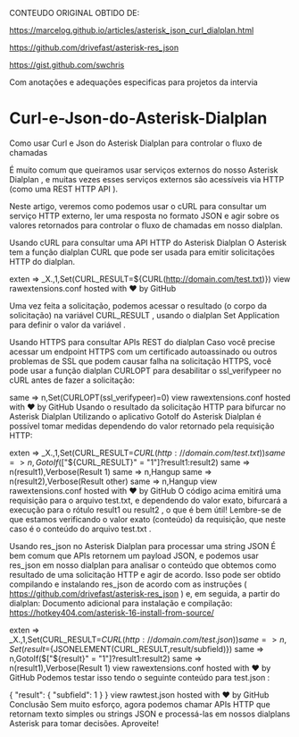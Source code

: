 CONTEUDO ORIGINAL OBTIDO DE:

https://marcelog.github.io/articles/asterisk_json_curl_dialplan.html

https://github.com/drivefast/asterisk-res_json

https://gist.github.com/swchris

Com anotações e adequações especificas para projetos da intervia 

# Curl-e-Json-do-Asterisk-Dialplan
Como usar Curl e Json do Asterisk Dialplan para controlar o fluxo de chamadas

É muito comum que queiramos usar serviços externos do nosso Asterisk Dialplan , e muitas vezes esses serviços externos são acessíveis via HTTP (como uma REST HTTP API ).

Neste artigo, veremos como podemos usar o cURL para consultar um serviço HTTP externo, ler uma resposta no formato JSON e agir sobre os valores retornados para controlar o fluxo de chamadas em nosso dialplan.

Usando cURL para consultar uma API HTTP do Asterisk Dialplan
O Asterisk tem a função dialplan CURL que pode ser usada para emitir solicitações HTTP do dialplan.

exten => _X.,1,Set(CURL_RESULT=${CURL(http://domain.com/test.txt)}) view rawextensions.conf hosted with ❤ by GitHub

Uma vez feita a solicitação, podemos acessar o resultado (o corpo da solicitação) na variável CURL_RESULT , usando o dialplan Set Application para definir o valor da variável .

Usando HTTPS para consultar APIs REST do dialplan
Caso você precise acessar um endpoint HTTPS com um certificado autoassinado ou outros problemas de SSL que podem causar falha na solicitação HTTPS, você pode usar a função dialplan CURLOPT para desabilitar o ssl_verifypeer no cURL antes de fazer a solicitação:

same => n,Set(CURLOPT(ssl_verifypeer)=0)
view rawextensions.conf hosted with ❤ by GitHub
Usando o resultado da solicitação HTTP para bifurcar no Asterisk Dialplan
Utilizando o aplicativo GotoIf do Asterisk Dialplan é possível tomar medidas dependendo do valor retornado pela requisição HTTP:

exten => _X.,1,Set(CURL_RESULT=${CURL(http://domain.com/test.txt)})
same => n,GotoIf($["${CURL_RESULT}" = "1"]?result1:result2)
same => n(result1),Verbose(Result 1)
same => n,Hangup
same => n(result2),Verbose(Result other)
same => n,Hangup
view rawextensions.conf hosted with ❤ by GitHub
O código acima emitirá uma requisição para o arquivo test.txt, e dependendo do valor exato, bifurcará a execução para o rótulo result1 ou result2 , o que é bem útil! Lembre-se de que estamos verificando o valor exato (conteúdo) da requisição, que neste caso é o conteúdo do arquivo test.txt .

Usando res_json no Asterisk Dialplan para processar uma string JSON
É bem comum que APIs retornem um payload JSON, e podemos usar res_json em nosso dialplan para analisar o conteúdo que obtemos como resultado de uma solicitação HTTP e agir de acordo. Isso pode ser obtido compilando e instalando res_json de acordo com as instruções ( https://github.com/drivefast/asterisk-res_json ) e, em seguida, a partir do dialplan:
Documento adicional para instalação e compilação: https://hotkey404.com/asterisk-16-install-from-source/

exten => _X.,1,Set(CURL_RESULT=${CURL(http://domain.com/test.json)})
same => n,Set(result=${JSONELEMENT(CURL_RESULT,result/subfield)})
same => n,GotoIf($["${result}" = "1"]?result1:result2)
same => n(result1),Verbose(Result 1)
view rawextensions.conf hosted with ❤ by GitHub
Podemos testar isso tendo o seguinte conteúdo para test.json :

{
  "result": {
    "subfield": 1
  }
}
view rawtest.json hosted with ❤ by GitHub
Conclusão
Sem muito esforço, agora podemos chamar APIs HTTP que retornam texto simples ou strings JSON e processá-las em nossos dialplans Asterisk para tomar decisões. Aproveite!
